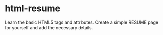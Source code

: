 # html-resume
Learn the basic HTML5 tags and attributes. Create a simple RESUME page for yourself and add the necessary details.
